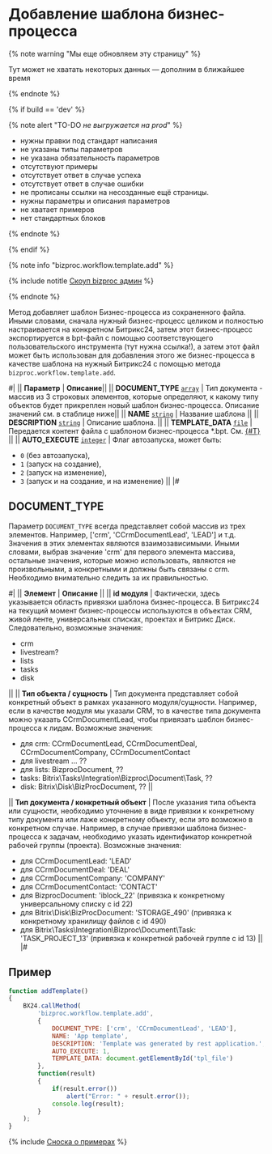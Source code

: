 # Добавление шаблона бизнес-процесса

{% note warning "Мы еще обновляем эту страницу" %}

Тут может не хватать некоторых данных — дополним в ближайшее время

{% endnote %}

{% if build == 'dev' %}

{% note alert "TO-DO _не выгружается на prod_" %}

- нужны правки под стандарт написания
- не указаны типы параметров
- не указана обязательность параметров
- отсутствуют примеры
- отсутствует ответ в случае успеха
- отсутствует ответ в случае ошибки
- не прописаны ссылки на несозданные ещё страницы.
- нужны параметры и описания параметров
- не хватает примеров
- нет стандартных блоков

{% endnote %}

{% endif %}

{% note info "bizproc.workflow.template.add" %}

{% include notitle [Скоуп bizproc админ](./_includes/scope-bizproc-admin.md) %}

{% endnote %}

Метод добавляет шаблон Бизнес-процесса из сохраненного файла. Иными словами, сначала нужный бизнес-процесс целиком и полностью настраивается на конкретном Битрикс24, затем этот бизнес-процесс экспортируется в bpt-файл с помощью соответствующего пользовательского инструмента (тут нужна ссылка!), а затем этот файл может быть использован для добавления этого же бизнес-процесса в качестве шаблона на нужный Битрикс24 с помощью метода `bizproc.workflow.template.add`.

#|
|| **Параметр** | **Описание**||
|| **DOCUMENT_TYPE**
[`array`](../data-types.md) | Тип документа - массив из 3 строковых элементов, которые определяют, к какому типу объектов будет прикреплен новый шаблон бизнес-процесса. Описание значений см. в стаблице ниже||
|| **NAME**
[`string`](../data-types.md) | Название шаблона ||
|| **DESCRIPTION**
[`string`](../data-types.md) | Описание шаблона. ||
|| **TEMPLATE_DATA**
[`file`](../data-types.md) | Передается контент файла с шаблоном бизнес-процесса *.bpt. См. [{#T}](../how-to-call-rest-api/how-to-upload-files.md) ||
|| **AUTO_EXECUTE**
[`integer`](../data-types.md) | Флаг автозапуска, может быть:

- `0` (без автозапуска),
- `1` (запуск на создание),
- `2` (запуск на изменение),
- `3` (запуск и на создание, и на изменение) ||
|#

## DOCUMENT_TYPE

Параметр `DOCUMENT_TYPE` всегда представляет собой массив из трех элементов. Например, ['crm', 'CCrmDocumentLead', 'LEAD'] и т.д. Значения в этих элементах являются взаимозависимыми. Иными словами, выбрав значение 'crm' для первого элемента массива, остальные значения, которые можно использовать, являются не произвольными, а конкретными и должны быть связаны с crm. Необходимо внимательно следить за их правильностью.

#|
|| **Элемент** | **Описание** ||
|| **id модуля** | Фактически, здесь указывается область привязки шаблона бизнес-процесса. В Битрикс24 на текущий момент бизнес-процессы используются в объектах CRM, живой ленте, универсальных списках, проектах и Битрикс Диск. Следовательно, возможные значения:

- crm
- livestream?
- lists
- tasks
- disk
  
||
|| **Тип объекта / сущность** | Тип документа представляет собой конкретный объект в рамках указанного модуля/сущности. Например, если в качестве модуля мы указали CRM, то в качестве типа документа можно указать CCrmDocumentLead, чтобы привязать шаблон бизнес-процесса к лидам. Возможные значения:

- для crm: CCrmDocumentLead, CCrmDocumentDeal, CCrmDocumentCompany, CCrmDocumentContact
- для livestream ... ??
- для lists: BizprocDocument, ??
- tasks: Bitrix\Tasks\Integration\Bizproc\Document\Task, ??
- disk: Bitrix\Disk\BizProcDocument, ??
 ||

|| **Тип документа / конкретный объект** | После указания типа объекта или сущности, необходимо уточнение в виде привязки к конкретному типу документа или лаже конкретному объекту, если это возможно в конкретном случае. Например, в случае привязки шаблона бизнес-процесса к задачам, необходимо указать идентификатор конкретной рабочей группы (проекта). Возможные значения:

- для CCrmDocumentLead: 'LEAD'
- для CCrmDocumentDeal: 'DEAL'
- для CCrmDocumentCompany: 'COMPANY'
- для CCrmDocumentContact: 'CONTACT'
- для BizprocDocument: 'iblock_22' (привязка к конкретному универсальному списку с id 22)
- для Bitrix\Disk\BizProcDocument: 'STORAGE_490' (привязка к конкретному хранилищу файлов с id 490)
- для Bitrix\Tasks\Integration\Bizproc\Document\Task: 'TASK_PROJECT_13' (привязка к конкретной рабочей группе с id 13)
||
|#

## Пример

```javascript
function addTemplate()
{
	BX24.callMethod(
		'bizproc.workflow.template.add',
		{
			DOCUMENT_TYPE: ['crm', 'CCrmDocumentLead', 'LEAD'],
			NAME: 'App template',
			DESCRIPTION: 'Template was generated by rest application.',
			AUTO_EXECUTE: 1,
			TEMPLATE_DATA: document.getElementById('tpl_file')
		},
		function(result)
		{
			if(result.error())
				alert("Error: " + result.error());
			console.log(result);
		}
	);
}
```

{% include [Сноска о примерах](../../_includes/examples.md) %}